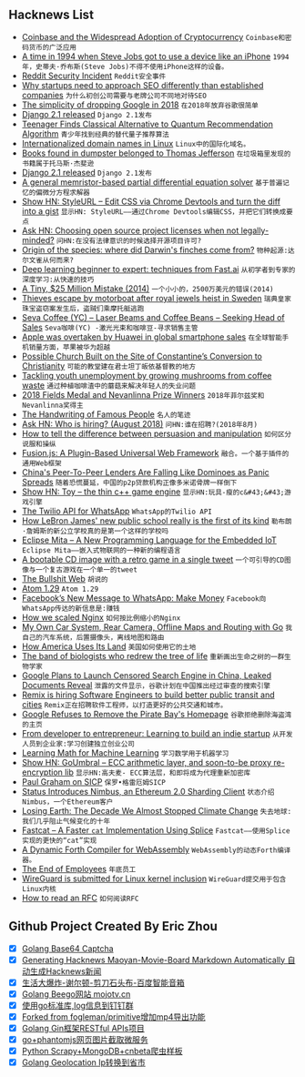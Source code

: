 ## Hacknews List


- [Coinbase and the Widespread Adoption of Cryptocurrency](http://melewi.net/blog/2018/08/01/coinbase-and-the-widespread-adoption-of-cryptocurrency/)  `Coinbase和密码货币的广泛应用`
- [A time in 1994 when Steve Jobs got to use a device like an iPhone](https://www.cake.co/conversations/6bNY8PD/that-time-in-1994-when-steve-jobs-got-to-use-a-device-like-an-iphone)  `1994年，史蒂夫·乔布斯(Steve Jobs)不得不使用iPhone这样的设备。`
- [Reddit Security Incident](https://www.reddit.com/r/announcements/comments/93qnm5/we_had_a_security_incident_heres_what_you_need_to/)  `Reddit安全事件`
- [Why startups need to approach SEO differently than established companies](https://www.atrium.co/blog/seo-seed-stage-startups/)  `为什么初创公司需要与老牌公司不同地对待SEO`
- [The simplicity of dropping Google in 2018](https://macwright.org/2018/04/26/leaving-google.html)  `在2018年放弃谷歌很简单`
- [Django 2.1 released](https://www.djangoproject.com/weblog/2018/aug/01/django-21-released/)  `Django 2.1发布`
- [Teenager Finds Classical Alternative to Quantum Recommendation Algorithm](https://www.quantamagazine.org/teenager-finds-classical-alternative-to-quantum-recommendation-algorithm-20180731/)  `青少年找到经典的替代量子推荐算法`
- [Internationalized domain names in Linux](http://bogdan.nimblex.net/linux/2018/08/01/IDNs-in-linux.html)  `Linux中的国际化域名。`
- [Books found in dumpster belonged to Thomas Jefferson](https://www.msn.com/en-us/news/good-news/he-found-15-books-in-a-sierra-dumpster-then-he-found-out-they-belonged-to-thomas-jefferson/ar-BBLd9cM)  `在垃圾箱里发现的书籍属于托马斯·杰斐逊`
- [Django 2.1 released](https://docs.djangoproject.com/en/2.1/releases/2.1/)  `Django 2.1发布`
- [A general memristor-based partial differential equation solver](http://www.nature.com/articles/s41928-018-0100-6)  `基于普遍记忆的偏微分方程求解器`
- [Show HN: StyleURL – Edit CSS via Chrome Devtools and turn the diff into a gist](https://www.styleurl.app)  `显示HN: StyleURL——通过Chrome Devtools编辑CSS，并把它们转换成要点`
- [Ask HN: Choosing open source project licenses when not legally-minded?](item?id=17663970)  `问HN:在没有法律意识的时候选择开源项目许可?`
- [Origin of the species: where did Darwin&#39;s finches come from?](https://www.theguardian.com/science/2018/jul/30/origin-of-the-species-where-did-darwins-finches-come-from)  `物种起源:达尔文雀从何而来?`
- [Deep learning beginner to expert: techniques from Fast.ai](https://blog.floydhub.com/ten-techniques-from-fast-ai/)  `从初学者到专家的深度学习:从快速的技巧`
- [A Tiny, $25 Million Mistake (2014)](https://www.npr.org/sections/money/2014/09/16/348975479/a-tiny-25-million-mistake)  `一个小小的，2500万美元的错误(2014)`
- [Thieves escape by motorboat after royal jewels heist in Sweden](https://www.theguardian.com/world/2018/aug/01/swedish-royal-jewels-stolen-from-cathedral)  `瑞典皇家珠宝盗窃案发生后，盗贼们乘摩托艇逃跑`
- [Seva Coffee (YC) – Laser Beams and Coffee Beans – Seeking Head of Sales](item?id=17664039)  `Seva咖啡(YC) -激光光束和咖啡豆-寻求销售主管`
- [Apple was overtaken by Huawei in global smartphone sales](https://qz.com/1345496/apple-was-just-overtaken-by-huawei-in-global-smartphone-sales/)  `在全球智能手机销量方面，苹果被华为超越`
- [Possible Church Built on the Site of Constantine’s Conversion to Christianity](https://hyperallergic.com/453107/archaeologists-may-have-discovered-a-church-built-on-the-site-of-constantine-the-greats-conversion-to-christianity/)  `可能的教堂建在君士坦丁皈依基督教的地方`
- [Tackling youth unemployment by growing mushrooms from coffee waste](https://www.independent.co.uk/news/business/indyventure/urban-mushrooms-social-enterprise-newcastle-coffee-grounds-youth-unemployment-a8457021.html)  `通过种植咖啡渣中的蘑菇来解决年轻人的失业问题`
- [2018 Fields Medal and Nevanlinna Prize Winners](https://www.quantamagazine.org/tag/2018-fields-medal-and-nevanlinna-prize-winners/)  `2018年菲尔兹奖和Nevanlinna奖得主`
- [The Handwriting of Famous People](https://www.theparisreview.org/blog/2018/07/18/the-handwriting-of-famous-people/)  `名人的笔迹`
- [Ask HN: Who is hiring? (August 2018)](item?id=17663077)  `问HN:谁在招聘?(2018年8月)`
- [How to tell the difference between persuasion and manipulation](https://aeon.co/ideas/how-to-tell-the-difference-between-persuasion-and-manipulation)  `如何区分说服和操纵`
- [Fusion.js: A Plugin-Based Universal Web Framework](https://eng.uber.com/fusionjs)  `融合。一个基于插件的通用Web框架`
- [China&#39;s Peer-To-Peer Lenders Are Falling Like Dominoes as Panic Spreads](https://www.bloomberg.com/news/articles/2018-07-20/china-s-p2p-platform-failures-surge-as-panic-spreads-in-market)  `随着恐慌蔓延，中国的p2p贷款机构正像多米诺骨牌一样倒下`
- [Show HN: Toy – the thin c&#43;&#43; game engine](http://hugoam.github.io/toy-io)  `显示HN:玩具-瘦的c&#43;&#43;游戏引擎`
- [The Twilio API for WhatsApp](https://www.twilio.com/blog/2018/08/twilio-whatsapp-api.html)  `WhatsApp的Twilio API`
- [How LeBron James&#39; new public school really is the first of its kind](https://www.sbnation.com/platform/amp/2018/7/31/17634370/lebron-james-school-akron-i-promise-different)  `勒布朗·詹姆斯的新公立学校真的是第一个这样的学校吗`
- [Eclipse Mita – A New Programming Language for the Embedded IoT](http://www.eclipse.org/mita/)  `Eclipse Mita——嵌入式物联网的一种新的编程语言`
- [A bootable CD image with a retro game in a single tweet](https://www.quaxio.com/bootable_cd_retro_game_tweet/)  `一个可引导的CD图像与一个复古游戏在一个单一的tweet`
- [The Bullshit Web](https://pxlnv.com/blog/bullshit-web/)  `胡说的`
- [Atom 1.29](http://blog.atom.io/2018/07/31/atom-1-29.html)  `Atom 1.29`
- [Facebook’s New Message to WhatsApp: Make Money](https://www.wsj.com/articles/facebooks-new-message-to-whatsapp-make-money-1533139325)  `Facebook向WhatsApp传达的新信息是:赚钱`
- [How we scaled Nginx](https://blog.cloudflare.com/how-we-scaled-nginx-and-saved-the-world-54-years-every-day/?ref)  `如何按比例缩小的Nginx`
- [My Own Car System, Rear Camera, Offline Maps and Routing with Go](https://blog.nobugware.com/post/2018/my_own_car_system_raspberry_pi_offline_mapping_map_matching_places_part2/)  `我自己的汽车系统，后置摄像头，离线地图和路由`
- [How America Uses Its Land](https://www.bloomberg.com/graphics/2018-us-land-use/)  `美国如何使用它的土地`
- [The band of biologists who redrew the tree of life](https://www.nature.com/articles/d41586-018-05827-1)  `重新画出生命之树的一群生物学家`
- [Google Plans to Launch Censored Search Engine in China, Leaked Documents Reveal](https://theintercept.com/2018/08/01/google-china-search-engine-censorship/)  `泄露的文件显示，谷歌计划在中国推出经过审查的搜索引擎`
- [Remix is hiring Software Engineers to build better public transit and cities](https://jobs.lever.co/remix/85754b42-d084-4457-b9a6-4555332c3ee4?lever-origin=applied&amp;lever-source%5B%5D=hackernews)  `Remix正在招聘软件工程师，以打造更好的公共交通和城市。`
- [Google Refuses to Remove the Pirate Bay&#39;s Homepage](https://torrentfreak.com/google-categorically-refuses-to-remove-the-pirate-bays-homepage-180729/)  `谷歌拒绝删除海盗湾的主页`
- [From developer to entrepreneur: Learning to build an indie startup](https://twomakers.io/two-makers-one-journey/)  `从开发人员到企业家:学习创建独立创业公司`
- [Learning Math for Machine Learning](https://blog.ycombinator.com/learning-math-for-machine-learning/)  `学习数学用于机器学习`
- [Show HN: GoUmbral – ECC arithmetic layer, and soon-to-be proxy re-encryption lib](https://github.com/nucypher/goUmbral)  `显示HN:高夫麦- ECC算法层，和即将成为代理重新加密库`
- [Paul Graham on SICP](https://www.amazon.com/review/R3G05B1TQ5XGZP/)  `保罗•格雷厄姆SICP`
- [Status Introduces Nimbus, an Ethereum 2.0 Sharding Client](https://our.status.im/introducing-nimbus-an/)  `状态介绍Nimbus，一个Ethereum客户`
- [Losing Earth: The Decade We Almost Stopped Climate Change](https://www.nytimes.com/interactive/2018/08/01/magazine/climate-change-losing-earth.html)  `失去地球:我们几乎阻止气候变化的十年`
- [Fastcat – A Faster `cat` Implementation Using Splice](https://matthias-endler.de/2018/fastcat/)  `Fastcat——使用Splice实现的更快的“cat”实现`
- [A Dynamic Forth Compiler for WebAssembly](https://el-tramo.be/blog/waforth/)  `WebAssembly的动态Forth编译器。`
- [The End of Employees](https://www.wsj.com/articles/the-end-of-employees-1486050443)  `年底员工`
- [WireGuard is submitted for Linux kernel inclusion](https://marc.info/?l=linux-netdev&amp;m=153306429108040&amp;w=2)  `WireGuard提交用于包含Linux内核`
- [How to read an RFC](https://www.mnot.net/blog/2018/07/31/read_rfc)  `如何阅读RFC`

## Github Project Created By Eric Zhou

- [x] [Golang Base64 Captcha](https://github.com/mojocn/base64Captcha)
- [x] [Generating Hacknews Maoyan-Movie-Board Markdown Automatically 自动生成Hacknews新闻](https://github.com/dejavuzhou/md-genie)
- [x] [生活大爆炸-谢尔顿-剪刀石头布-百度智能音箱](https://github.com/mojocn/dueros-bang-game)
- [x] [Golang Beego网站 mojotv.cn](https://github.com/mojocn/www.mojotv.cn)
- [x] [使用go标准库,log信息到钉钉群](https://github.com/mojocn/dooger)
- [x] [Forked from fogleman/primitive增加mp4导出功能](https://github.com/mojocn/primitive)
- [x] [Golang Gin框架RESTful APIs项目](https://github.com/JJJJJJJerk/ezier-golang-web-api-framework)
- [x] [go+phantomjs网页图片截取微服务](https://github.com/mojocn/screen_shot)
- [x] [Python Scrapy+MongoDB+cnbeta爬虫样板](https://github.com/mojocn/scrapy_mongodb_boilerplate_cnbeta)
- [x] [Golang Geolocation Ip转换到省市](https://github.com/mojocn/ip2location)